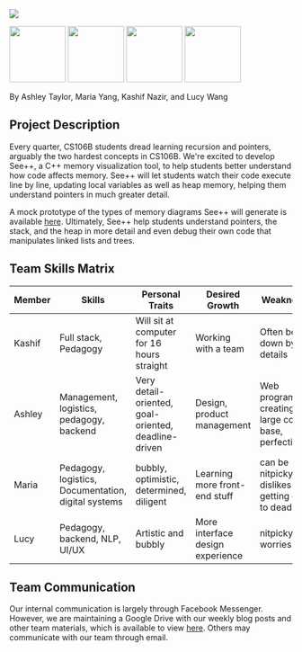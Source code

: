 
<img src="https://github.com/StanfordCS194/Ashley-Taylor-Kashif-Nazir-Lucy-Wang-Maria-Yang/blob/master/misc/logo.png"/>

<img src="https://github.com/StanfordCS194/Ashley-Taylor-Kashif-Nazir-Lucy-Wang-Maria-Yang/blob/master/misc/ashley.jpg" width="100" height="100" /> <img src="https://github.com/StanfordCS194/Ashley-Taylor-Kashif-Nazir-Lucy-Wang-Maria-Yang/blob/master/misc/maria.jpeg" width="100" height="100" /> <img src="https://github.com/StanfordCS194/Ashley-Taylor-Kashif-Nazir-Lucy-Wang-Maria-Yang/blob/master/misc/kashif.jpg" width="100" height="100" /> <img src="https://github.com/StanfordCS194/Ashley-Taylor-Kashif-Nazir-Lucy-Wang-Maria-Yang/blob/master/misc/lucy.jpeg" width="100" height="100" />

By Ashley Taylor, Maria Yang, Kashif Nazir, and Lucy Wang

## Project Description
Every quarter, CS106B students dread learning recursion and pointers, arguably the two hardest concepts in CS106B. We're excited to develop See++, a C++ memory visualization tool, to help students better understand how code affects memory. See++ will let students watch their code execute line by line, updating local variables as well as heap memory, helping them understand pointers in much greater detail.

A mock prototype of the types of memory diagrams See++ will generate is available [here](https://drive.google.com/open?id=1WHp0F-IZ2xwAXuoHmd8ebmyjwxNuq7zXH3J81VJcCoI). Ultimately, See++ help students understand pointers, the stack, and the heap in more detail and even debug their own code that manipulates linked lists and trees.

## Team Skills Matrix
| Member        | Skills        | Personal Traits | Desired Growth | Weaknesses | Hat |
| ------------- | ------------- |  -------------- | -------------- | ---------- |  ---------- |
| Kashif | Full stack, Pedagogy | Will sit at computer for 16 hours straight | Working with a team | Often bogged down by details | Black|
| Ashley        | Management, logistics, pedagogy, backend   | Very detail-oriented, goal-oriented, deadline-driven | Design, product management | Web programming, creating a large code base, perfectionist | Green |
| Maria         | Pedagogy, logistics, Documentation, digital systems | bubbly, optimistic, determined, diligent | Learning more front-end stuff | can be nitpicky, dislikes getting close to deadlines | Yellow |
| Lucy          | Pedagogy, backend, NLP, UI/UX        |  Artistic and bubbly| More interface design experience | nitpicky, worries a lot| Red |

## Team Communication

Our internal communication is largely through Facebook Messenger. However, we are maintaining a Google Drive with our weekly blog posts and other team materials, which is available to view [here](https://drive.google.com/open?id=1bVMzrTyTeiJjy37oXOonQ54kb6bK7iqm). Others may communicate with our team through email.
